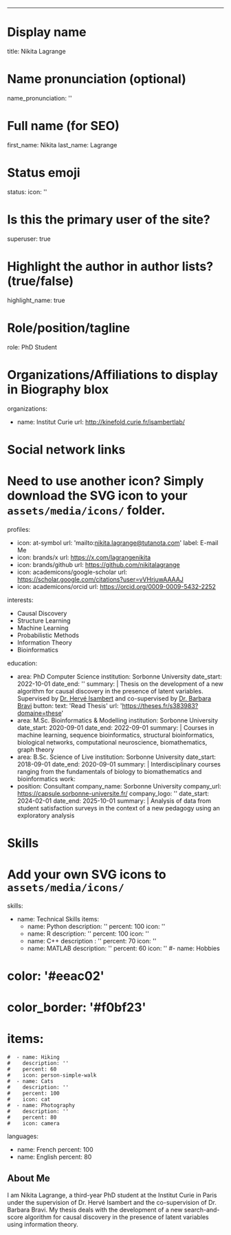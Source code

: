 ---
# Display name
title: Nikita Lagrange

# Name pronunciation (optional)
name_pronunciation: ''

# Full name (for SEO)
first_name: Nikita
last_name: Lagrange

# Status emoji
status:
  icon: ''

# Is this the primary user of the site?
superuser: true

# Highlight the author in author lists? (true/false)
highlight_name: true

# Role/position/tagline
role:  PhD Student

# Organizations/Affiliations to display in Biography blox
organizations:
  - name: Institut Curie
    url: http://kinefold.curie.fr/isambertlab/

# Social network links
# Need to use another icon? Simply download the SVG icon to your `assets/media/icons/` folder.
profiles:
  - icon: at-symbol
    url: 'mailto:nikita.lagrange@tutanota.com'
    label: E-mail Me
  - icon: brands/x
    url: https://x.com/lagrangenikita
  - icon: brands/github
    url: https://github.com/nikitalagrange
  - icon: academicons/google-scholar
    url: https://scholar.google.com/citations?user=vVHrjuwAAAAJ
  - icon: academicons/orcid
    url: https://orcid.org/0009-0009-5432-2252

interests:
  - Causal Discovery
  - Structure Learning
  - Machine Learning
  - Probabilistic Methods
  - Information Theory
  - Bioinformatics 

education:
  - area: PhD Computer Science
    institution: Sorbonne University
    date_start: 2022-10-01
    date_end: ''
    summary: |
      Thesis on the development of a new algorithm for causal discovery in the presence of latent variables. Supervised by [Dr. Hervé Isambert](http://kinefold.curie.fr/isambertlab) and co-supervised by [Dr. Barbara Bravi](https://profiles.imperial.ac.uk/b.bravi21) 
    button:
      text: 'Read Thesis'
      url: 'https://theses.fr/s383983?domaine=these'
  - area: M.Sc. Bioinformatics & Modelling
    institution: Sorbonne University
    date_start: 2020-09-01
    date_end: 2022-09-01
    summary: |
    Courses in machine learning, sequence bioinformatics, structural bioinformatics, biological
    networks, computational neuroscience, biomathematics, graph theory
  - area: B.Sc. Science of Live
    institution: Sorbonne University
    date_start: 2018-09-01
    date_end: 2020-09-01
    summary: |
      Interdisciplinary courses ranging from the fundamentals of biology to biomathematics and
      bioinformatics
work:
  - position: Consultant
    company_name: Sorbonne University
    company_url: https://capsule.sorbonne-universite.fr/
    company_logo: ''
    date_start: 2024-02-01
    date_end: 2025-10-01
    summary: |
    Analysis of data from student satisfaction surveys in the context of a new pedagogy using
    an exploratory analysis

# Skills
# Add your own SVG icons to `assets/media/icons/`
skills:
  - name: Technical Skills
    items:
      - name: Python
        description: ''
        percent: 100
        icon: ''
      - name: R
        description: ''
        percent: 100
        icon: ''
      - name: C++
        description : ''
        percent: 70
        icon: ''
      - name: MATLAB
        description: ''
        percent: 60
        icon: ''
  #- name: Hobbies
   # color: '#eeac02'
   # color_border: '#f0bf23'
   # items:
    #  - name: Hiking
    #    description: ''
    #    percent: 60
    #    icon: person-simple-walk
    #  - name: Cats
    #    description: ''
    #    percent: 100
    #    icon: cat
    #  - name: Photography
    #    description: ''
    #    percent: 80
    #    icon: camera

languages:
  - name: French
    percent: 100
  - name: English
    percent: 80

## About Me

I am Nikita Lagrange, a third-year PhD student at the Institut Curie in Paris under the supervision of Dr. Hervé Isambert and the co-supervision of Dr. Barbara Bravi. My thesis deals with the development of a new search-and-score algorithm for causal discovery in the presence of latent variables using information theory. 
